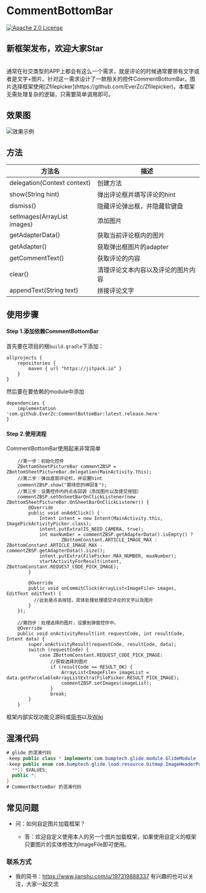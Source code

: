 # CommentBottomBar

[![Apache 2.0 License](https://img.shields.io/badge/license-Apache%202.0-blue.svg?style=flat)](http://www.apache.org/licenses/LICENSE-2.0.html)

## 新框架发布，欢迎大家Star

<br>
通常在社交类型的APP上都会有这么一个需求，就是评论的时候通常要带有文字或者是文字+图片。针对这一需求设计了一款相关的控件CommentBottomBar。图片选择框架使用[Zfilepicker](https://github.com/EverZc/Zfilepicker)，本框架无需处理复杂的逻辑，只需要简单调用即可。

## 效果图


![效果示例](https://upload-images.jianshu.io/upload_images/4677908-78fefb287880dfe1.gif?imageMogr2/auto-orient/strip)


## 方法
|方法名|描述|
|---|---|
|delegation(Context context)|创建方法
|show(String hint)|弹出评论框并填写评论的hint
|dismiss()|隐藏评论弹出框，并隐藏软键盘
|setImages(ArrayList<ImageFile> images)|添加图片
|getAdapterData()|获取当前评论框内的图片
|getAdapter()|获取弹出框图片的adapter
|getCommentText()|获取评论的内容
|clear()|清理评论文本内容以及评论的图片内容
|appendText(String text)|拼接评论文字
 
## 使用步骤

#### Step 1.添加依赖CommentBottomBar
首先要在项目的根`build.gradle`下添加：
```
allprojects {
	repositories {
        maven { url "https://jitpack.io" }
    }
}
```
然后要在要依赖的module中添加
```
dependencies {
    implementation 'com.github.EverZc:CommentBottomBar:latest.release.here'
}
```

#### Step 2.使用流程
CommentBottomBar使用起来非常简单
```
    //第一步：初始化控件
    ZBottomSheetPictureBar commentZBSP = ZBottomSheetPictureBar.delegation(MainActivity.this);
    //第二步：弹出底部评论栏，并设置hint
    commentZBSP.show("期待您的神回复");
    //第三步：设置控件内的点击回调（添加图片以及提交按钮）
    commentZBSP.setOnSeetBarOnClickListener(new ZBottomSheetPictureBar.OnSheetBarOnClickListener() {
        @Override
        public void onAddClick() {
            Intent intent = new Intent(MainActivity.this, ImagePickActivityPicker.class);
            intent.putExtra(IS_NEED_CAMERA, true);
            int maxNumber = commentZBSP.getAdapterData().isEmpty() ?
                    ZBottomConstant.ARTICLE_IMAGE_MAX : ZBottomConstant.ARTICLE_IMAGE_MAX - commentZBSP.getAdapterData().size();
            intent.putExtra(FilePicker.MAX_NUMBER, maxNumber);
            startActivityForResult(intent, ZBottomConstant.REQUEST_CODE_PICK_IMAGE);
        }

        @Override
        public void onCommitClick(ArrayList<ImageFile> images, EditText editText) {
          //此处是点击按钮，具体处理处理提交评论的文字以及图片
        }
    });

    //第四步：处理选择的图片，设置到弹窗控件中。
    @Override
    public void onActivityResult(int requestCode, int resultCode, Intent data) {
        super.onActivityResult(requestCode, resultCode, data);
        switch (requestCode) {
            case ZBottomConstant.REQUEST_CODE_PICK_IMAGE:
                //获取选择的图片
                if (resultCode == RESULT_OK) {
                    ArrayList<ImageFile> imageList = data.getParcelableArrayListExtra(FilePicker.RESULT_PICK_IMAGE);
                    commentZBSP.setImages(imageList);
                }
                break;
        }
    }
```

框架内部实现功能见源码或[简书](https://www.jianshu.com/p/83794a4f8752)以及[Wiki](https://github.com/EverZc/CommentBottomBar/wiki)

## 混淆代码
```java
# glide 的混淆代码
-keep public class * implements com.bumptech.glide.module.GlideModule
-keep public enum com.bumptech.glide.load.resource.bitmap.ImageHeaderParser$** {
  **[] $VALUES;
  public *;
}
# CommentBottomBar 的混淆代码

```

## 常见问题

* 问：如何自定图片加载框架？

    * 答：欢迎自定义使用本人的另一个图片加载框架，如果使用自定义的框架只要图片的实体修改为ImageFile即可使用。


### 联系方式
* 我的简书：https://www.jianshu.com/u/197319888337 有兴趣的也可以关注，大家一起交流
